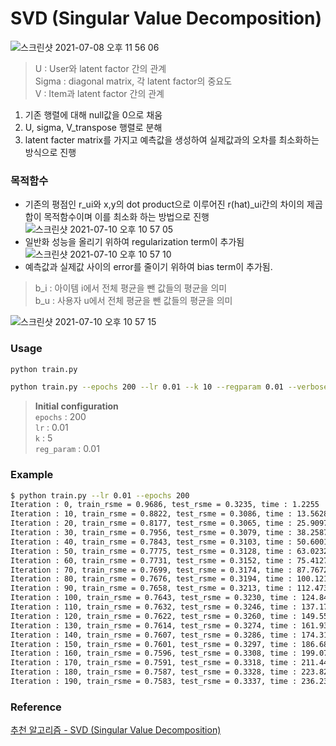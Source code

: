 # SVD (Singular Value Decomposition)

![스크린샷 2021-07-08 오후 11 56 06](https://user-images.githubusercontent.com/37684658/124944264-218ba880-e048-11eb-9cbf-dbe32296039c.png)  
> U : User와 latent factor 간의 관계  
> Sigma : diagonal matrix, 각 latent factor의 중요도  
> V : Item과 latent factor 간의 관계

1. 기존 행렬에 대해 null값을 0으로 채움  
2. U, sigma, V_transpose 행렬로 분해
3. latent facter matrix를 가지고 예측값을 생성하여 실제값과의 오차를 최소화하는 방식으로 진행  

### 목적함수  
- 기존의 평점인 r_ui와 x,y의 dot product으로 이루어진 r(hat)_ui간의 차이의 제곱합이 목적함수이며 이를 최소화 하는 방법으로 진행  
![스크린샷 2021-07-10 오후 10 57 05](https://user-images.githubusercontent.com/37684658/125165503-32682580-e1d2-11eb-802a-c5cd9fb958ba.png)
- 일반화 성능을 올리기 위하여 regularization term이 추가됨  
![스크린샷 2021-07-10 오후 10 57 10](https://user-images.githubusercontent.com/37684658/125165509-372cd980-e1d2-11eb-87c1-5c095964d888.png)
- 예측값과 실제값 사이의 error를 줄이기 위하여 bias term이 추가됨.  
> b_i : 아이템 i에서 전체 평균을 뺀 값들의 평균을 의미  
> b_u : 사용자 u에서 전체 평균을 뺀 값들의 평균을 의미  

![스크린샷 2021-07-10 오후 10 57 15](https://user-images.githubusercontent.com/37684658/125165514-3e53e780-e1d2-11eb-8982-55bf75f1598f.png)

### Usage  
```bash
python train.py
```

```bash
python train.py --epochs 200 --lr 0.01 --k 10 --regparam 0.01 --verbose True
```
> __Initial configuration__   
> `epochs` : 200  
> `lr` : 0.01  
> `k` : 5  
> `reg_param` : 0.01  

### Example  
```bash
$ python train.py --lr 0.01 --epochs 200
Iteration : 0, train_rsme = 0.9686, test_rsme = 0.3235, time : 1.2255
Iteration : 10, train_rsme = 0.8822, test_rsme = 0.3086, time : 13.5628
Iteration : 20, train_rsme = 0.8177, test_rsme = 0.3065, time : 25.9097
Iteration : 30, train_rsme = 0.7956, test_rsme = 0.3079, time : 38.2587
Iteration : 40, train_rsme = 0.7843, test_rsme = 0.3103, time : 50.6001
Iteration : 50, train_rsme = 0.7775, test_rsme = 0.3128, time : 63.0232
Iteration : 60, train_rsme = 0.7731, test_rsme = 0.3152, time : 75.4127
Iteration : 70, train_rsme = 0.7699, test_rsme = 0.3174, time : 87.7672
Iteration : 80, train_rsme = 0.7676, test_rsme = 0.3194, time : 100.1210
Iteration : 90, train_rsme = 0.7658, test_rsme = 0.3213, time : 112.4736
Iteration : 100, train_rsme = 0.7643, test_rsme = 0.3230, time : 124.8424
Iteration : 110, train_rsme = 0.7632, test_rsme = 0.3246, time : 137.1766
Iteration : 120, train_rsme = 0.7622, test_rsme = 0.3260, time : 149.5582
Iteration : 130, train_rsme = 0.7614, test_rsme = 0.3274, time : 161.9347
Iteration : 140, train_rsme = 0.7607, test_rsme = 0.3286, time : 174.3119
Iteration : 150, train_rsme = 0.7601, test_rsme = 0.3297, time : 186.6898
Iteration : 160, train_rsme = 0.7596, test_rsme = 0.3308, time : 199.0724
Iteration : 170, train_rsme = 0.7591, test_rsme = 0.3318, time : 211.4494
Iteration : 180, train_rsme = 0.7587, test_rsme = 0.3328, time : 223.8287
Iteration : 190, train_rsme = 0.7583, test_rsme = 0.3337, time : 236.2307
```


### Reference  
[추천 알고리즘 - SVD (Singular Value Decomposition)](https://seing.tistory.com/67)
